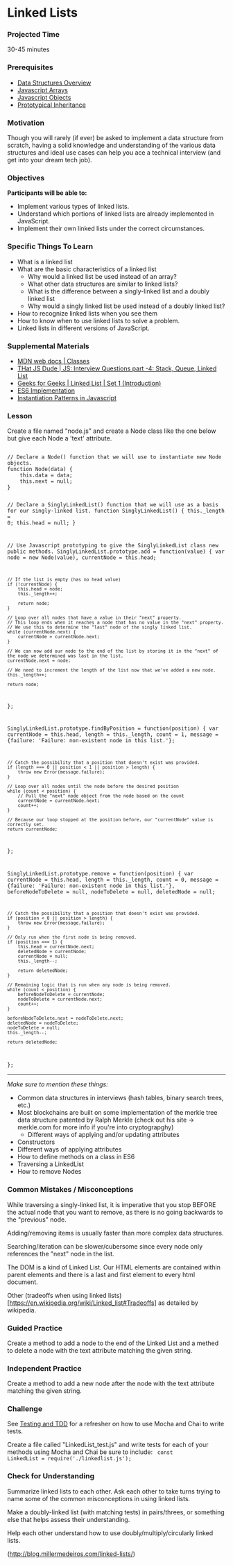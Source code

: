 # Linked Lists

### Projected Time
30-45 minutes

### Prerequisites

 - [Data Structures Overview](https://github.com/Techtonica/curriculum/edit/master/data-structures/what-is-a-data-structure.md)
 - [Javascript Arrays](https://github.com/Techtonica/curriculum/edit/master/data-structures/linked-list.md)
 - [Javascript Objects](https://github.com/Techtonica/curriculum/edit/master/data-structures/linked-list.md)
 - [Prototypical Inheritance](https://developer.mozilla.org/en-US/docs/Web/JavaScript/Inheritance_and_the_prototype_chain)

### Motivation
Though you will rarely (if ever) be asked to implement a data structure from scratch, having a solid knowledge and understanding of the various data structures and ideal use cases can help you ace a technical interview (and get into your dream tech job).

### Objectives
**Participants will be able to:**
- Implement various types of linked lists. 
- Understand which portions of linked lists are already implemented in JavaScript.
- Implement their own linked lists under the correct circumstances.

### Specific Things To Learn
- What is a linked list
- What are the basic characteristics of a linked list
  - Why would a linked list be used instead of an array?
  - What other data structures are similar to linked lists?
  - What is the difference between a singly-linked list and a doubly linked list
  - Why would a singly linked list be used instead of a doubly linked list?
- How to recognize linked lists when you see them
- How to know when to use linked lists to solve a problem.
- Linked lists in different versions of JavaScript.

### Supplemental Materials
- [MDN web docs | Classes](https://developer.mozilla.org/en-US/docs/Web/JavaScript/Reference/Classes)
- [THat JS Dude | JS: Interview Questions part -4: Stack, Queue, Linked List](https://www.thatjsdude.com/interview/linkedList.html#singlyLinkedList)
- [Geeks for Geeks | Linked List | Set 1 (Introduction)](https://www.geeksforgeeks.org/linked-list-set-1-introduction/)
- [ES6 Implementation](https://gist.github.com/klugjo/a9e9ef98fe879bc2b19b5a2e5947204c)
- [Instantiation Patterns in Javascript](https://medium.com/dailyjs/instantiation-patterns-in-javascript-8fdcf69e8f9b)

### Lesson

Create a file named "node.js" and create a Node class like the one below but give each Node a 'text' attribute.

<code>
// Declare a Node() function that we will use to instantiate new Node objects.
function Node(data) {
    this.data = data;
    this.next = null;
}

// Declare a SinglyLinkedList() function that we will use as a basis for our singly-linked list.
function SinglyLinkedList() {
    this._length = 0;
    this.head = null;
}

// Use Javascript prototyping to give the SinglyLinkedList class new public methods.
SinglyLinkedList.prototype.add = function(value) {
    var node = new Node(value),
        currentNode = this.head;
 
    // If the list is empty (has no head value)
    if (!currentNode) {
        this.head = node;
        this._length++;
 
        return node;
    }
 
    // Loop over all nodes that have a value in their "next" property.
    // This loop ends when it reaches a node that has no value in the "next" property.
    // We use this to determine the "last" node of the singly linked list.
    while (currentNode.next) {
        currentNode = currentNode.next;
    }
 
    // We can now add our node to the end of the list by storing it in the "next" of the node we determined was last in the list.
    currentNode.next = node;
 
    // We need to increment the length of the list now that we've added a new node.
    this._length++;
     
    return node;
};
 
SinglyLinkedList.prototype.findByPosition = function(position) {
    var currentNode = this.head,
        length = this._length,
        count = 1,
        message = {failure: 'Failure: non-existent node in this list.'};
 
    // Catch the possibility that a position that doesn't exist was provided.
    if (length === 0 || position < 1 || position > length) {
        throw new Error(message.failure);
    }
 
    // Loop over all nodes until the node before the desired position
    while (count < position) {
        // Pull the "next" node object from the node based on the count 
        currentNode = currentNode.next;
        count++;
    }
 
    // Because our loop stopped at the position before, our "currentNode" value is correctly set.
    return currentNode;
};
 
SinglyLinkedList.prototype.remove = function(position) {
    var currentNode = this.head,
        length = this._length,
        count = 0,
        message = {failure: 'Failure: non-existent node in this list.'},
        beforeNodeToDelete = null,
        nodeToDelete = null,
        deletedNode = null;
 
    // Catch the possibility that a position that doesn't exist was provided.
    if (position < 0 || position > length) {
        throw new Error(message.failure);
    }
 
    // Only run when the first node is being removed.
    if (position === 1) {
        this.head = currentNode.next;
        deletedNode = currentNode;
        currentNode = null;
        this._length--;
         
        return deletedNode;
    }
 
    // Remaining logic that is run when any node is being removed.
    while (count < position) {
        beforeNodeToDelete = currentNode;
        nodeToDelete = currentNode.next;
        count++;
    }
 
    beforeNodeToDelete.next = nodeToDelete.next;
    deletedNode = nodeToDelete;
    nodeToDelete = null;
    this._length--;
 
    return deletedNode;
};
</code>

___

*Make sure to mention these things:*
- Common data structures in interviews (hash tables, binary search trees, etc.)
- Most blockchains are built on some implementation of the merkle tree data structure patented by Ralph Merkle (check out his site -> merkle.com for more info if you're into cryptograpghy)
  - Different ways of applying and/or updating attributes 
- Constructors
- Different ways of applying attributes
- How to define methods on a class in ES6
- Traversing a LinkedList
- How to remove Nodes

### Common Mistakes / Misconceptions

While traversing a singly-linked list, it is imperative that you stop BEFORE the actual node that you want to remove, as there is no going backwards to the "previous" node.

Adding/removing items is usually faster than more complex data structures.

Searching/iteration can be slower/cubersome since every node only references the "next" node in the list.

The DOM is a kind of Linked List. Our HTML elements are contained within parent elements and there is a last and first element to every html document.

Other (tradeoffs when using linked lists)[https://en.wikipedia.org/wiki/Linked_list#Tradeoffs] as detailed by wikipedia.


### Guided Practice

Create a method to add a node to the end of the Linked List and a methed to delete a node with the text attribute matching the given string.

### Independent Practice

Create a method to add a new node after the node with the text attribute matching the given string.

### Challenge

See [Testing and TDD](https://github.com/Techtonica/curriculum/blob/master/testing-and-tdd/testing-and-tdd.md) for a refresher on how to use Mocha and Chai to write tests.

Create a file called "LinkedList_test.js" and write tests for each of your methods using Mocha and Chai be sure to include:
<code>
  const LinkedList = require('./linkedlist.js');
</code>

### Check for Understanding

Summarize linked lists to each other. Ask each other to take turns trying to name some of the common misconceptions in using linked lists.

Make a doubly-linked list (with matching tests) in pairs/threes, or something else that helps assess their understanding.

Help each other understand how to use doubly/multiply/circularly linked lists.

(http://blog.millermedeiros.com/linked-lists/)
